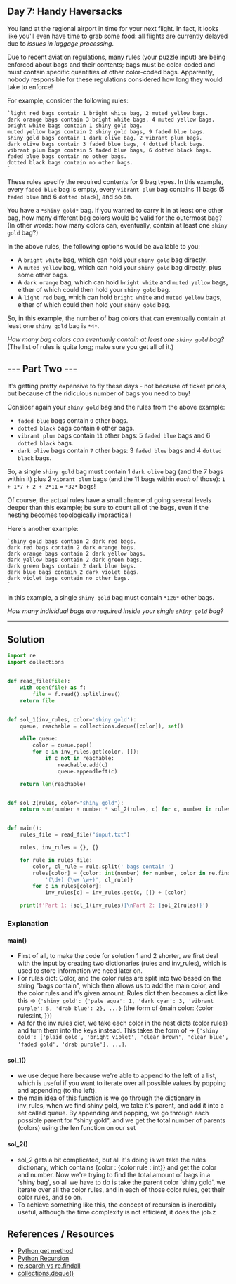 ## Day 7: Handy Haversacks 
You land at the regional airport in time for your next flight. In fact, it looks like you'll even have time to grab some food: all flights are currently delayed due to *issues in luggage processing*.

Due to recent aviation regulations, many rules (your puzzle input) are being enforced about bags and their contents; bags must be color-coded and must contain specific quantities of other color-coded bags. Apparently, nobody responsible for these regulations considered how long they would take to enforce!

For example, consider the following rules:

```
`light red bags contain 1 bright white bag, 2 muted yellow bags.
dark orange bags contain 3 bright white bags, 4 muted yellow bags.
bright white bags contain 1 shiny gold bag.
muted yellow bags contain 2 shiny gold bags, 9 faded blue bags.
shiny gold bags contain 1 dark olive bag, 2 vibrant plum bags.
dark olive bags contain 3 faded blue bags, 4 dotted black bags.
vibrant plum bags contain 5 faded blue bags, 6 dotted black bags.
faded blue bags contain no other bags.
dotted black bags contain no other bags.
`
```

These rules specify the required contents for 9 bag types. In this example, every `faded blue` bag is empty, every `vibrant plum` bag contains 11 bags (5 `faded blue` and 6 `dotted black`), and so on.

You have a `*shiny gold*` bag. If you wanted to carry it in at least one other bag, how many different bag colors would be valid for the outermost bag? (In other words: how many colors can, eventually, contain at least one `shiny gold` bag?)

In the above rules, the following options would be available to you:


 - A `bright white` bag, which can hold your `shiny gold` bag directly.
 - A `muted yellow` bag, which can hold your `shiny gold` bag directly, plus some other bags.
 - A `dark orange` bag, which can hold `bright white` and `muted yellow` bags, either of which could then hold your `shiny gold` bag.
 - A `light red` bag, which can hold `bright white` and `muted yellow` bags, either of which could then hold your `shiny gold` bag.

So, in this example, the number of bag colors that can eventually contain at least one `shiny gold` bag is `*4*`.

*How many bag colors can eventually contain at least one `shiny gold` bag?* (The list of rules is quite long; make sure you get all of it.)


## --- Part Two ---
It's getting pretty expensive to fly these days - not because of ticket prices, but because of the ridiculous number of bags you need to buy!

Consider again your `shiny gold` bag and the rules from the above example:


 - `faded blue` bags contain `0` other bags.
 - `dotted black` bags contain `0` other bags.
 - `vibrant plum` bags contain `11` other bags: 5 `faded blue` bags and 6 `dotted black` bags.
 - `dark olive` bags contain `7` other bags: 3 `faded blue` bags and 4 `dotted black` bags.

So, a single `shiny gold` bag must contain 1 `dark olive` bag (and the 7 bags within it) plus 2 `vibrant plum` bags (and the 11 bags within *each* of those): `1 + 1*7 + 2 + 2*11` = `*32*` bags!

Of course, the actual rules have a small chance of going several levels deeper than this example; be sure to count all of the bags, even if the nesting becomes topologically impractical!

Here's another example:

```
`shiny gold bags contain 2 dark red bags.
dark red bags contain 2 dark orange bags.
dark orange bags contain 2 dark yellow bags.
dark yellow bags contain 2 dark green bags.
dark green bags contain 2 dark blue bags.
dark blue bags contain 2 dark violet bags.
dark violet bags contain no other bags.
`
```

In this example, a single `shiny gold` bag must contain `*126*` other bags.

*How many individual bags are required inside your single `shiny gold` bag?*

---

## Solution

``` py
import re
import collections


def read_file(file):
    with open(file) as f:
        file = f.read().splitlines()
    return file


def sol_1(inv_rules, color='shiny gold'):
    queue, reachable = collections.deque([color]), set()

    while queue:
        color = queue.pop()
        for c in inv_rules.get(color, []):
            if c not in reachable:
                reachable.add(c)
                queue.appendleft(c)

    return len(reachable)


def sol_2(rules, color="shiny gold"):
    return sum(number + number * sol_2(rules, c) for c, number in rules[color].items())


def main():
    rules_file = read_file("input.txt")

    rules, inv_rules = {}, {}

    for rule in rules_file:
        color, cl_rule = rule.split(' bags contain ')
        rules[color] = {color: int(number) for number, color in re.findall(
            '(\d+) (\w+ \w+)', cl_rule)}
        for c in rules[color]:
            inv_rules[c] = inv_rules.get(c, []) + [color]

    print(f'Part 1: {sol_1(inv_rules)}\nPart 2: {sol_2(rules)}')
```

### Explanation
#### main() 
* First of all, to make the code for solution 1 and 2 shorter, we first deal with the input by creating two dictionaries (rules and inv_rules), which is used to store information we need later on. 
* For rules dict: Color, and the color rules are split into two based on the string "bags contain", which then allows us to add the main color, and the color rules and it's given amount. Rules dict then becomes a dict like this -> `{'shiny gold': {'pale aqua': 1, 'dark cyan': 3, 'vibrant purple': 5, 'drab blue': 2}, ...}` (the form of {main color: {color rules:int, }})
* As for the inv rules dict, we take each color in the nest dicts (color rules) and turn them into the keys instead. This takes the form of -> `{'shiny gold': ['plaid gold', 'bright violet', 'clear brown', 'clear blue', 'faded gold', 'drab purple'], ...}`. 

#### sol_1()
* we use deque here because we're able to append to the left of a list, which is useful if you want to iterate over all possible values by popping and appending (to the left). 
* the main idea of this function is we go through the dictionary in inv_rules, when we find shiny gold, we take it's parent, and add it into a set called queue. By appending and popping, we go through each possible parent for "shiny gold", and we get the total number of parents (colors) using the len function on our set 

#### sol_2()
* sol_2 gets a bit complicated, but all it's doing is we take the rules dictionary, which contains {color : {color rule : int}} and get the color and number. Now we're trying to find the total amount of bags in a 'shiny bag', so all we have to do is take the parent color 'shiny gold', we iterate over all the color rules, and in each of those color rules, get their color rules, and so on. 
* To achieve something like this, the concept of recursion is incredibly useful, although the time complexity is not efficient, it does the job.z

## References / Resources
* [Python get method](https://www.programiz.com/python-programming/methods/dictionary/get)
* [Python Recursion](https://www.programiz.com/python-programming/recursion)
* [re.search vs re.findall](https://www.geeksforgeeks.org/python-regex-re-search-vs-re-findall/)
* [collections.deque()](https://www.educative.io/edpresso/how-to-use-a-deque-in-python)

